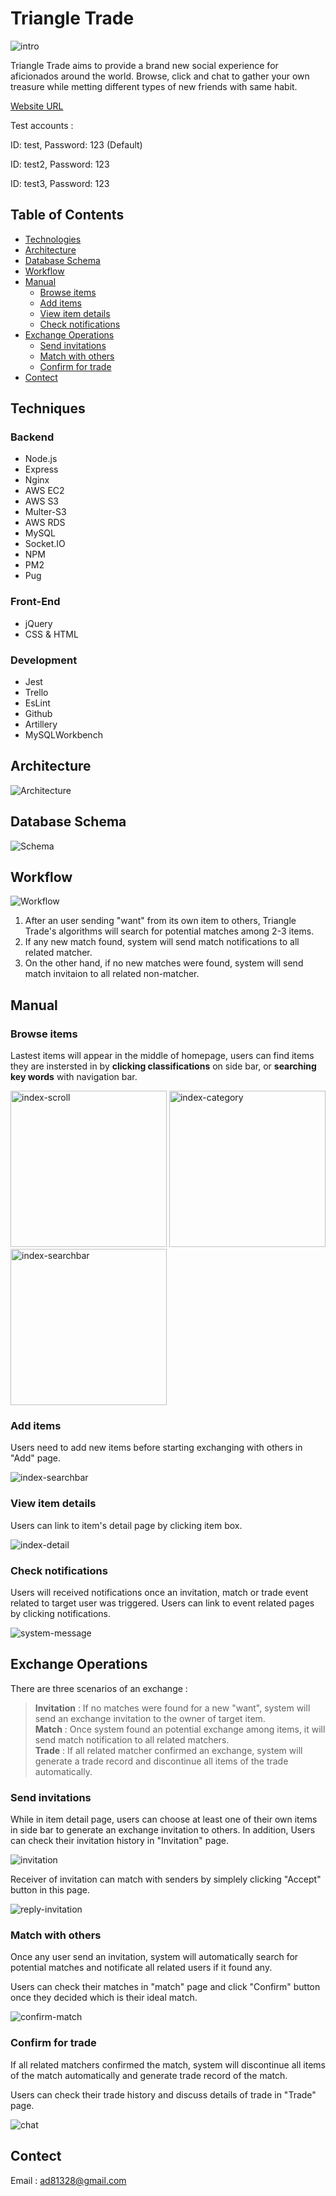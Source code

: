 # Triangle Trade

<img src="./public/images/demo/intro.gif" alt="intro"/>

Triangle Trade aims to provide a brand new social experience for aficionados around the world. Browse, click and chat to gather your own treasure while metting different types of new friends with same habit.

[Website URL](https://triangletrade.jia-boung.com/)

Test accounts :

ID: test, Password: 123 (Default)

ID: test2, Password: 123

ID: test3, Password: 123

## Table of Contents

* [Technologies](#techniques)
* [Architecture](#architecture)
* [Database Schema](#database-schema)
* [Workflow](#workflow)
* [Manual](#manual)
  * [Browse items](#browse-items)
  * [Add items](#add-items)
  * [View item details](#view-item-details)
  * [Check notifications](#check-notifications)
* [Exchange Operations](#exchange-operations)
  * [Send invitations](#send-invitations)
  * [Match with others](#match-with-others)
  * [Confirm for trade](#confirm-for-trade)
* [Contect](#contect)

## Techniques

### Backend

* Node.js
* Express
* Nginx
* AWS EC2
* AWS S3
* Multer-S3
* AWS RDS
* MySQL
* Socket.IO
* NPM
* PM2
* Pug

### Front-End

* jQuery
* CSS & HTML

### Development

* Jest
* Trello
* EsLint
* Github
* Artillery
* MySQLWorkbench

## Architecture

![Architecture](./public/images/t3t_architecture.png)

## Database Schema

![Schema](./public/images/t3t_schema.png)

## Workflow

![Workflow](./public/images/workflow.png)

1. After an user sending "want" from its own item to others, Triangle Trade's algorithms will search for potential matches among 2-3 items.
2. If any new match found, system will send match notifications to all related matcher.
3. On the other hand, if no new matches were found, system will send match invitaion to all related non-matcher.

<!-- ## Demonstration -->

## Manual

### Browse items

Lastest items will appear in the middle of homepage, users can find items they are instersted in by **clicking classifications** on side bar, or **searching key words** with navigation bar.

<div style="display:flexbox;">
<img src="./public/images/demo/index-scroll.gif" alt="index-scroll" width="250"/>
<img src="./public/images/demo/index-category.gif" alt="index-category" width="250"/>
<img src="./public/images/demo/index-searchbar.gif" alt="index-searchbar" width="250"/>
</div>

### Add items

Users need to add new items before starting exchanging with others in "Add" page.

<img src="./public/images/demo/item-add.gif" alt="index-searchbar"/>

### View item details

Users can link to item's detail page by clicking item box.

<img src="./public/images/demo/item-detail.gif" alt="index-detail"/>

### Check notifications

Users will received notifications once an invitation, match or trade event related to target user was triggered. Users can link to event related pages by clicking notifications.

<img src="./public/images/demo/system-message.gif" alt="system-message"/>

## Exchange Operations

There are three scenarios of an exchange :
> **Invitation** : If no matches were found for a new "want", system will send an exchange invitation to the owner of target item.  
> **Match** : Once system found an potential exchange among items, it will send match notification to all related matchers.  
> **Trade** : If all related matcher confirmed an exchange, system will generate a trade record and discontinue all items of the trade automatically.

### Send invitations

While in item detail page, users can choose at least one of their own items in side bar to generate an exchange invitation to others. In addition, Users can check their invitation history in "Invitation" page.

<img src="./public/images/demo/invitation.gif" alt="invitation"/>

Receiver of invitation can match with senders by simplely clicking "Accept" button in this page.

<img src="./public/images/demo/reply-invitation.gif" alt="reply-invitation"/>

### Match with others

Once any user send an invitation, system will automatically search for potential matches and notificate all related users if it found any.

Users can check their matches in "match" page and click "Confirm" button once they decided which is their ideal match.

<img src="./public/images/demo/confirm-match.gif" alt="confirm-match"/>

### Confirm for trade

If all related matchers confirmed the match, system will discontinue all items of the match automatically and generate trade record of the match.

Users can check their trade history and discuss details of trade in "Trade" page.

<img src="./public/images/demo/chat.gif" alt="chat"/>

## Contect

Email : ad81328@gmail.com
